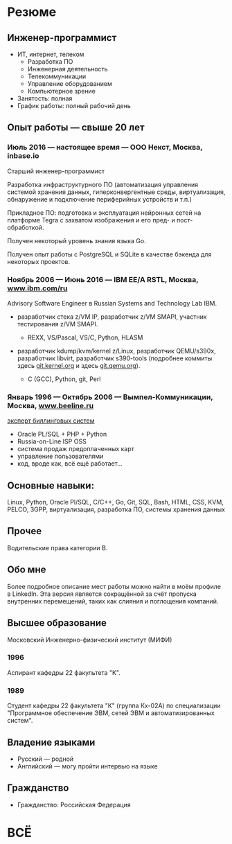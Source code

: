 # Резюме

## Инженер-программист

- ИТ, интернет, телеком
    - Разработка ПО
    - Инженерная деятельность
    - Телекоммуникации
    - Управление оборудованием
    - Компьютерное зрение
- Занятость: полная
- График работы: полный рабочий день

## Опыт работы — свыше 20 лет

### Июль 2016 — настоящее время — ООО Некст, Москва, inbase.io

Старший инженер-программист

Разработка инфраструктурного ПО (автоматизация управления системой хранения данных, гиперконвергентные среды, виртуализация, обнаружение и подключение периферийных устройств и т.п.)

Прикладное ПО: подготовка и эксплуатация нейронных сетей на платформе Tegra с захватом изображения и его пред- и пост-обработкой.

Получен некоторый уровень знания языка Go.

Получен опыт работы с PostgreSQL и SQLite в качестве бэкенда для некоторых проектов.

### Ноябрь 2006 — Июнь 2016 — IBM EE/A RSTL, Москва, www.ibm.com/ru

Advisory Software Engineer в Russian Systems and Technology Lab IBM.

- разработчик стека z/VM IP, разработчик z/VM SMAPI, участник тестирования z/VM SMAPI.
    - REXX, VS/Pascal, VS/C, Python, HLASM

- разработчик kdump/kvm/kernel z/Linux, разработчик QEMU/s390x, разработчик libvirt, разработчик s390-tools (подробнее коммиты здесь [git.kernel.org](https://git.kernel.org/cgit/linux/kernel/git/torvalds/linux.git/log/?qt=grep&q=jno%40linux.vnet.ibm.com) и здесь [git.qemu.org](http://git.qemu.org/?p=qemu.git&a=search&h=HEAD&st=commit&s=jno%40linux.vnet.ibm.com)).
    - C (GCC), Python, git, Perl

### Январь 1996 — Октябрь 2006 — Вымпел-Коммуникации, Москва, www.beeline.ru

[эксперт биллинговых систем](billing-works.md)

- Oracle PL/SQL + PHP + Python
- Russia-on-Line ISP OSS
- система продаж предоплаченных карт
- управление пользователями
- код, вроде как, всё ещё работает…

## Основные навыки:

Linux, Python, Oracle Pl/SQL, C/C++, Go, Git, SQL, Bash, HTML, CSS, KVM, PELCO, 3GPP, виртуализация, разработка ПО, системы хранения данных

## Прочее

Водительские права категории B.

## Обо мне

Более подробное описание мест работы можно найти в моём профиле в LinkedIn. Эта версия является сокращённой за счёт пропуска внутренних перемещений, таких как слияния и поглощения компаний.

## Высшее образование

Московский Инженерно-физический институт (МИФИ)

### 1996
Аспирант кафедры 22 факультета "К".

### 1989
Студент кафедры 22 факультета "К" (группа Кх-02А) по специализации "Программное обеспечение ЭВМ, сетей ЭВМ и автоматизированных систем".

## Владение языками

- Русский — родной
- Английский — могу пройти интервью на языке

## Гражданство

- Гражданство: Российская Федерация

# ВСЁ #

